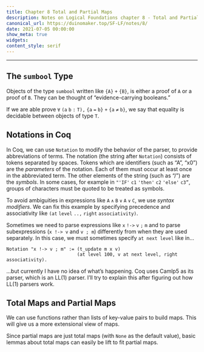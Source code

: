 ```yaml
---
title: Chapter 8 Total and Partial Maps
description: Notes on Logical Foundations chapter 8 - Total and Partial Maps
canonical_url: https://duinomaker.top/SF-LF/notes/8/
date: 2021-07-05 00:00:00
show_meta: true
widgets:
content_style: serif
---
```


---

## The `sumbool` Type

Objects of the type `sumbool` written like `{A}` `+` `{B}`, is either a proof of `A` or a proof of `B`. They can be thought of “evidence-carrying booleans.”

If we are able prove `∀` `(a` `b` `:` `T),` `{a` `=` `b}` `+` `{a` `≠` `b}`, we say that equality is decidable between objects of type `T`.

## Notations in Coq

In Coq, we can use `Notation` to modify the behavior of the parser, to provide abbreviations of terms. The notation (the string after `Notation`) consists of tokens separated by spaces. Tokens which are identifiers (such as “A”, “x0”) are the *parameters* of the notation. Each of them must occur at least once in the abbreviated term. The other elements of the string (such as “/”) are the *symbols*. In some cases, for example in `"'IF'` `c1` `'then'` `c2` `'else'` `c3”`, groups of characters must be quoted to be treated as symbols.

To avoid ambiguities in expressions like `A` `∧` `B` `∨` `A` `∨` `C`, we use *syntax modifiers*. We can fix this example by specifying precedence and associativity like `(at` `level` `..,` `right` `associativity)`.

Sometimes we need to parse expressions like `x` `!->` `v` `;` `m` and to parse subexpressions (`x !-> v` and `v ; m`) differently from when they are used separately. In this case, we must sometimes specify `at next level` like in…

    Notation "x !-> v ; m" := (t_update m x v)
                              (at level 100, v at next level, right associativity).

…but currently I have no idea of what’s happening. Coq uses Camlp5 as its parser, which is an LL(1) parser. I’ll try to explain this after figuring out how LL(1) parsers work.

## Total Maps and Partial Maps

We can use functions rather than lists of key-value pairs to build maps. This will give us a more extensional view of maps.

Since partial maps are just total maps (with `None` as the default value), basic lemmas about total maps can easily be lift to fit partial maps.